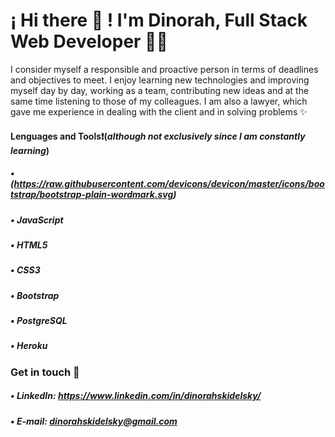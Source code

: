 # ¡ Hi there 👋 ! I'm Dinorah, Full Stack Web Developer 👩‍💻

I consider myself a responsible and proactive person in terms of deadlines and objectives to meet. I enjoy learning new technologies and improving myself day by day, working as a team, contributing new ideas and at the same time listening to those of my colleagues. I am also a lawyer, which gave me experience in dealing with the client and in solving problems ✨


#### Lenguages and Tools❗️(*although not exclusively since I am constantly learning*) 
   ##### • (https://raw.githubusercontent.com/devicons/devicon/master/icons/bootstrap/bootstrap-plain-wordmark.svg)
   ##### • JavaScript
   ##### • HTML5
   ##### • CSS3
   ##### • Bootstrap
   ##### • PostgreSQL
   ##### • Heroku
   
### Get in touch 📲
   ##### • LinkedIn: https://www.linkedin.com/in/dinorahskidelsky/
   ##### • E-mail: dinorahskidelsky@gmail.com


<!--
**DinorahSkidelsky/DinorahSkidelsky** is a ✨ _special_ ✨ repository because its `README.md` (this file) appears on your GitHub profile.

Here are some ideas to get you started:

- 🔭 I’m currently working on ...
- 🌱 I’m currently learning ...
- 👯 I’m looking to collaborate on ...
- 🤔 I’m looking for help with ...
- 💬 Ask me about ...
- 📫 How to reach me: ...
- 😄 Pronouns: ...
- ⚡ Fun fact: ...
-->
